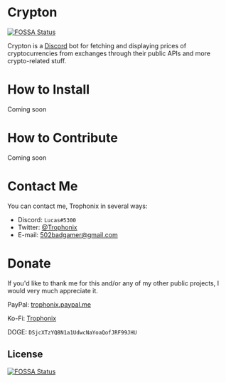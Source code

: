 # Crypton
[![FOSSA Status](https://app.fossa.io/api/projects/git%2Bgithub.com%2FTrophonix%2FCrypton.svg?type=shield)](https://app.fossa.io/projects/git%2Bgithub.com%2FTrophonix%2FCrypton?ref=badge_shield)


Crypton is a [Discord](https://discordapp.com) bot for fetching and displaying prices of cryptocurrencies from exchanges through their public APIs and more crypto-related stuff.

# How to Install

Coming soon

# How to Contribute

Coming soon

# Contact Me

You can contact me, Trophonix in several ways:

- Discord: `Lucas#5300`
- Twitter: [@Trophonix](https://twitter.com/trophonix)
- E-mail: [502badgamer@gmail.com](mailto:502badgamer@gmail.com)

# Donate

If you'd like to thank me for this and/or any of my other public projects, I would very much appreciate it.

PayPal: [trophonix.paypal.me](trophonix.paypal.me/5)

Ko-Fi: [Trophonix](https://ko-fi.com/trophonix)

DOGE: `DSjcXTzYQ8N1a1UdwcNaYoaQofJRF99JHU`


## License
[![FOSSA Status](https://app.fossa.io/api/projects/git%2Bgithub.com%2FTrophonix%2FCrypton.svg?type=large)](https://app.fossa.io/projects/git%2Bgithub.com%2FTrophonix%2FCrypton?ref=badge_large)